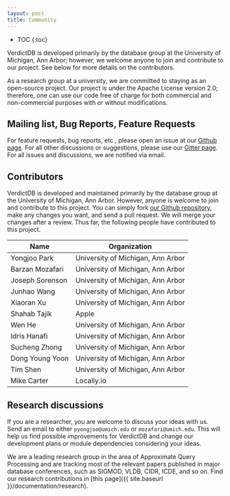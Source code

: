 ```yaml
---
layout: post
title: Community
---
```


* TOC
{:toc}

VerdictDB is developed primarily by the database group at the University of Michigan, Ann Arbor; however, we welcome anyone to join and contribute to our project. See below for more details on the contributors.

As a research group at a university, we are committed to staying as an open-source project. Our project is under the Apache License version 2.0; therefore, one can use our code free of charge for both commercial and non-commercial purposes with or without modifications.

<!-- Several multinational corporations are now testing VerdictDB on top of their own data analytics platforms, and our team is supporting them. -->


## Mailing list, Bug Reports, Feature Requests

For feature requests, bug reports, etc., please open an issue at our [Github page](https://github.com/mozafari/verdictdb/issues). For all other discussions or suggestions, please use our [Gitter page](https://gitter.im/verdictdb/chat). For all issues and discussions, we are notified via email.


## Contributors

VerdictDB is developed and maintained primarily by the database group at the University of Michigan, Ann Arbor. However, anyone is welcome to join and contribute to this project. You can simply fork [our Github repository](https://github.com/mozafari/verdictdb), make any changes you want, and send a pull request. We will merge your changes after a review. Thus far, the following people have contributed to this project.

| Name            | Organization                      |
|-----------------|-----------------------------------|
| Yongjoo Park    | University of Michigan, Ann Arbor |
| Barzan Mozafari | University of Michigan, Ann Arbor |
| Joseph Sorenson | University of Michigan, Ann Arbor |
| Junhao Wang     | University of Michigan, Ann Arbor |
| Xiaoran Xu      | University of Michigan, Ann Arbor |
| Shahab Tajik    | Apple                             |
| Wen He          | University of Michigan, Ann Arbor |
| Idris Hanafi    | University of Michigan, Ann Arbor |
| Sucheng Zhong   | University of Michigan, Ann Arbor |
| Dong Young Yoon | University of Michigan, Ann Arbor |
| Tim Shen        | University of Michigan, Ann Arbor |
| Mike Carter     | Locally.io                        |


## Research discussions

If you are a researcher, you are welcome to discuss your ideas with us. Send an email to either `pyongjoo@umich.edu` or `mozafari@umich.edu`. This will help us find possible improvements for VerdictDB and change our development plans or module dependencies considering your ideas.

We are a leading research group in the area of Approximate Query Processing and are tracking most of the relevant papers published in major database conferences, such as SIGMOD, VLDB, CIDR, ICDE, and so on. Find our research contributions in [this page]({{ site.baseurl }}/documentation/research).
